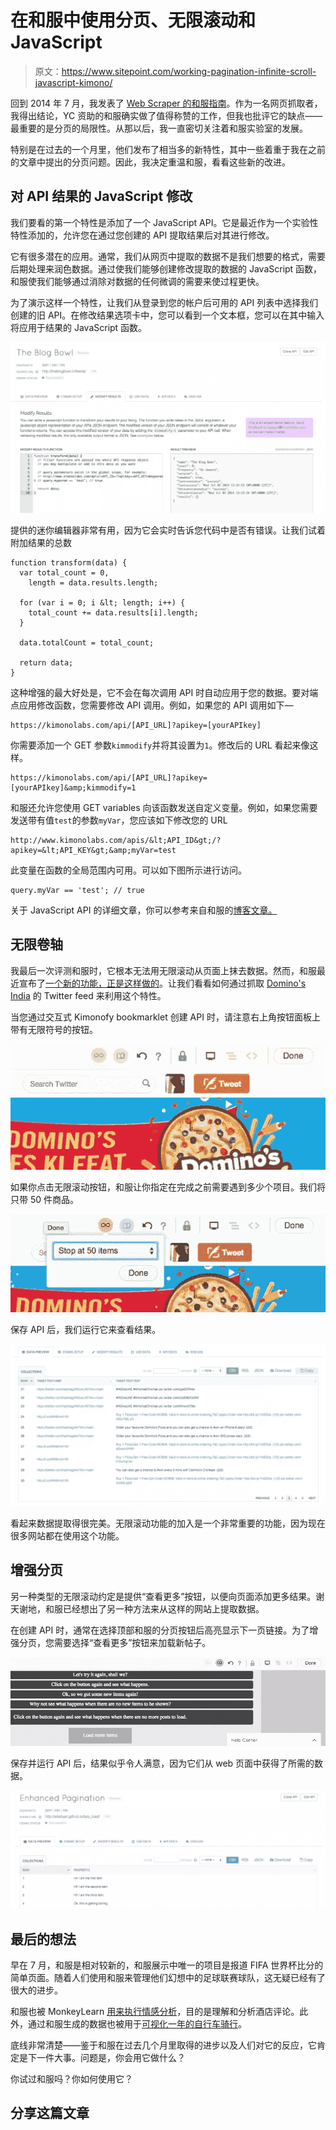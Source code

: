 # 在和服中使用分页、无限滚动和 JavaScript

> 原文：<https://www.sitepoint.com/working-pagination-infinite-scroll-javascript-kimono/>

回到 2014 年 7 月，我发表了 [Web Scraper 的和服指南](https://www.sitepoint.com/web-scrapers-guide-kimono/)。作为一名网页抓取者，我得出结论，YC 资助的和服确实做了值得称赞的工作，但我也批评它的缺点——最重要的是分页的局限性。从那以后，我一直密切关注着和服实验室的发展。

特别是在过去的一个月里，他们发布了相当多的新特性，其中一些着重于我在之前的文章中提出的分页问题。因此，我决定重温和服，看看这些新的改进。

## 对 API 结果的 JavaScript 修改

我们要看的第一个特性是添加了一个 JavaScript API。它是最近作为一个实验性特性添加的，允许您在通过您创建的 API 提取结果后对其进行修改。

它有很多潜在的应用。通常，我们从网页中提取的数据不是我们想要的格式，需要后期处理来润色数据。通过使我们能够创建修改提取的数据的 JavaScript 函数，和服使我们能够通过消除对数据的任何微调的需要来使过程更快。

为了演示这样一个特性，让我们从登录到您的帐户后可用的 API 列表中选择我们创建的旧 API。在修改结果选项卡中，您可以看到一个文本框，您可以在其中输入将应用于结果的 JavaScript 函数。

![JS modify API](img/75ce5c4a5cc638e2d179eef02f7af70a.png)

提供的迷你编辑器非常有用，因为它会实时告诉您代码中是否有错误。让我们试着附加结果的总数

```
function transform(data) {    
  var total_count = 0,
    length = data.results.length;

  for (var i = 0; i &lt; length; i++) {
    total_count += data.results[i].length;
  }

  data.totalCount = total_count;

  return data;
}
```

这种增强的最大好处是，它不会在每次调用 API 时自动应用于您的数据。要对端点应用修改函数，您需要修改 API 调用。例如，如果您的 API 调用如下—

```
https://kimonolabs.com/api/[API_URL]?apikey=[yourAPIkey]
```

你需要添加一个 GET 参数`kimmodify`并将其设置为`1`。修改后的 URL 看起来像这样。

```
https://kimonolabs.com/api/[API_URL]?apikey=[yourAPIkey]&amp;kimmodify=1
```

和服还允许您使用 GET variables 向该函数发送自定义变量。例如，如果您需要发送带有值`test`的参数`myVar`，您应该如下修改您的 URL

```
http://www.kimonolabs.com/apis/&lt;API_ID&gt;/?apikey=&lt;API_KEY&gt;&amp;myVar=test
```

此变量在函数的全局范围内可用。可以如下图所示进行访问。

```
query.myVar == 'test'; // true
```

关于 JavaScript API 的详细文章，你可以参考来自和服的[博客文章。](https://help.kimonolabs.com/hc/en-us/articles/203744354-Modify-your-API-results-with-a-javascript-function-experimental-)

## 无限卷轴

我最后一次评测和服时，它根本无法用无限滚动从页面上抹去数据。然而，和服最近宣布了[一个新的功能，正是这样做的](https://help.kimonolabs.com/hc/en-us/articles/204176020-Crawling-pages-with-Infinte-Scroll)。让我们看看如何通过抓取 [Domino's India](https://twitter.com/dominos_india) 的 Twitter feed 来利用这个特性。

当您通过交互式 Kimonofy bookmarklet 创建 API 时，请注意右上角按钮面板上带有无限符号的按钮。

![Infinite scroll button](img/d9e40a2b402702d1fc57f1a7aa6cc2f0.png)

如果你点击无限滚动按钮，和服让你指定在完成之前需要遇到多少个项目。我们将只带 50 件商品。

![Setting infinite scroll options](img/720a4b7ac73fc3e12b28d823d972ecb5.png)

保存 API 后，我们运行它来查看结果。

![Results of infinite scroll crawl](img/f01d7623a9c94516dd1ce5862e70864d.png)

看起来数据提取得很完美。无限滚动功能的加入是一个非常重要的功能，因为现在很多网站都在使用这个功能。

## 增强分页

另一种类型的无限滚动约定是提供“查看更多”按钮，以便向页面添加更多结果。谢天谢地，和服已经想出了另一种方法来从这样的网站上提取数据。

在创建 API 时，通常在选择顶部和服的分页按钮后高亮显示下一页链接。为了增强分页，您需要选择“查看更多”按钮来加载新帖子。

![Set up pagination](img/646d9d40c6b7df781ce753ffc667baf2.png)

保存并运行 API 后，结果似乎令人满意，因为它们从 web 页面中获得了所需的数据。

![Pagination results](img/8e01f30ab789f1ce094e3d0b05f886c0.png)

## 最后的想法

早在 7 月，和服是相对较新的，和服展示中唯一的项目是报道 FIFA 世界杯比分的简单页面。随着人们使用和服来管理他们幻想中的足球联赛球队，这无疑已经有了很大的进步。

和服也被 MonkeyLearn [用来执行情感分析](http://blog.kimonolabs.com/2014/12/17/guest-blog-sentiment-analysis-on-web-scraped-data-with-kimono-and-monkeylearn/)，目的是理解和分析酒店评论。此外，通过和服生成的数据也被用于[可视化一年的自行车骑行](http://blog.kimonolabs.com/2015/01/08/visualize-a-year-of-bike-rides-with-kimono-and-cartodb/)。

底线非常清楚——鉴于和服在过去几个月里取得的进步以及人们对它的反应，它肯定是下一件大事。问题是，你会用它做什么？

你试过和服吗？你如何使用它？



## 分享这篇文章